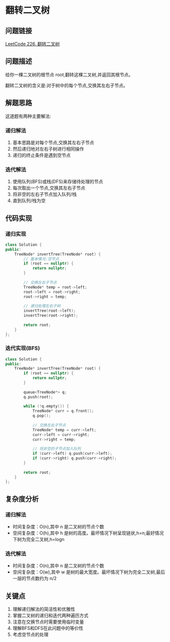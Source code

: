 # 翻转二叉树

## 问题链接
[LeetCode 226. 翻转二叉树](https://leetcode.com/problems/invert-binary-tree/)

## 问题描述
给你一棵二叉树的根节点 root,翻转这棵二叉树,并返回其根节点。

翻转二叉树的含义是:对于树中的每个节点,交换其左右子节点。

## 解题思路
这道题有两种主要解法:

### 递归解法
1. 基本思路是对每个节点,交换其左右子节点
2. 然后递归地对左右子树进行相同操作
3. 递归的终止条件是遇到空节点

### 迭代解法
1. 使用队列(BFS)或栈(DFS)来存储待处理的节点
2. 每次取出一个节点,交换其左右子节点
3. 将非空的左右子节点加入队列/栈
4. 直到队列/栈为空

## 代码实现

### 递归实现
```cpp
class Solution {
public:
    TreeNode* invertTree(TreeNode* root) {
        // 基本情况:空节点
        if (root == nullptr) {
            return nullptr;
        }
        
        // 交换左右子节点
        TreeNode* temp = root->left;
        root->left = root->right;
        root->right = temp;
        
        // 递归处理左右子树
        invertTree(root->left);
        invertTree(root->right);
        
        return root;
    }
};
```

### 迭代实现(BFS)
```cpp
class Solution {
public:
    TreeNode* invertTree(TreeNode* root) {
        if (root == nullptr) {
            return nullptr;
        }
        
        queue<TreeNode*> q;
        q.push(root);
        
        while (!q.empty()) {
            TreeNode* curr = q.front();
            q.pop();
            
            // 交换左右子节点
            TreeNode* temp = curr->left;
            curr->left = curr->right;
            curr->right = temp;
            
            // 将非空的子节点加入队列
            if (curr->left) q.push(curr->left);
            if (curr->right) q.push(curr->right);
        }
        
        return root;
    }
};
```

## 复杂度分析
### 递归解法
- 时间复杂度：O(n),其中 n 是二叉树的节点个数
- 空间复杂度：O(h),其中 h 是树的高度。最坏情况下树呈现链状,h=n;最好情况下树为完全二叉树,h=logn

### 迭代解法
- 时间复杂度：O(n),其中 n 是二叉树的节点个数
- 空间复杂度：O(w),其中 w 是树的最大宽度。最坏情况下树为完全二叉树,最后一层的节点数约为 n/2

## 关键点
1. 理解递归解法的简洁性和优雅性
2. 掌握二叉树的递归和迭代两种遍历方式
3. 注意在交换节点时需要使用临时变量
4. 理解BFS和DFS在此问题中的等价性
5. 考虑空节点的处理
